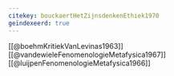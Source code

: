 ```yaml
---
citekey: bouckaertHetZijnsdenkenEthiek1970
geïndexeerd: true
---
```


[[@boehmKritiekVanLevinas1963]]
[[@vandewieleFenomenologieMetafysica1967]]
[[@luijpenFenomenologieMetafysica1966]]

